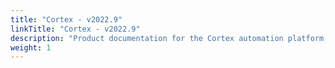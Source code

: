 ```yaml
---
title: "Cortex - v2022.9"
linkTitle: "Cortex - v2022.9"
description: "Product documentation for the Cortex automation platform, including guides, tutorials and reference documentation."
weight: 1
---
```

